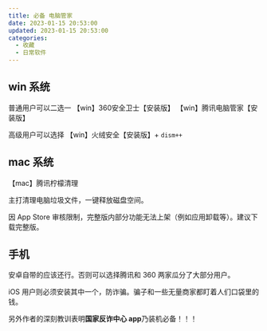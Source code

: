 ```yaml
---
title: 必备 电脑管家
date: 2023-01-15 20:53:00
updated: 2023-01-15 20:53:00
categories:
  - 收藏
  - 日常软件
---
```


## win 系统

普通用户可以二选一
【win】360安全卫士【安装版】
【win】腾讯电脑管家【安装版】

高级用户可以选择
【win】火绒安全【安装版】+ `dism++`

## mac 系统

【mac】腾讯柠檬清理

主打清理电脑垃圾文件，一键释放磁盘空间。

因 App Store 审核限制，完整版内部分功能无法上架（例如应用卸载等）。建议下载完整版。

## 手机

安卓自带的应该还行。否则可以选择腾讯和 360 两家瓜分了大部分用户。

iOS 用户则必须安装其中一个，防诈骗。骗子和一些无量商家都盯着人们口袋里的钱。

另外作者的深刻教训表明**国家反诈中心 app**乃装机必备！！！
